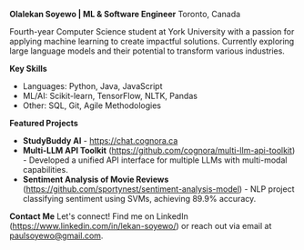 **Olalekan Soyewo | ML & Software Engineer**
Toronto, Canada

Fourth-year Computer Science student at York University with a passion for applying machine learning to create impactful solutions. Currently exploring large language models and their potential to transform various industries. 

**Key Skills**
*   Languages: Python, Java, JavaScript
*   ML/AI: Scikit-learn, TensorFlow, NLTK, Pandas 
*   Other: SQL, Git, Agile Methodologies

**Featured Projects**
*   **StudyBuddy AI** - https://chat.cognora.ca
*   **Multi-LLM API Toolkit** (https://github.com/cognora/multi-llm-api-toolkit) - Developed a unified API interface for multiple LLMs with multi-modal capabilities.
*   **Sentiment Analysis of Movie Reviews**  (https://github.com/sportynest/sentiment-analysis-model) - NLP project classifying sentiment using SVMs, achieving 89.9% accuracy.


**Contact Me**
Let's connect!  Find me on LinkedIn (https://www.linkedin.com/in/lekan-soyewo/) or reach out via email at paulsoyewo@gmail.com.
